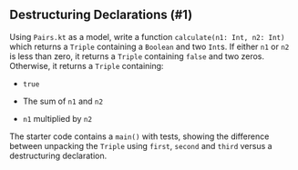 ## Destructuring Declarations (#1)

Using `Pairs.kt` as a model, write a function `calculate(n1: Int, n2: Int)`
which returns a `Triple` containing a `Boolean` and two `Int`s. If either `n1`
or `n2` is less than zero, it returns a `Triple` containing `false` and two
zeros. Otherwise, it returns a `Triple` containing:

+ `true`

+ The sum of `n1` and `n2`

+ `n1` multiplied by `n2`

The starter code contains a `main()` with tests, showing the difference between
unpacking the `Triple` using `first`, `second` and `third` versus a
destructuring declaration.
